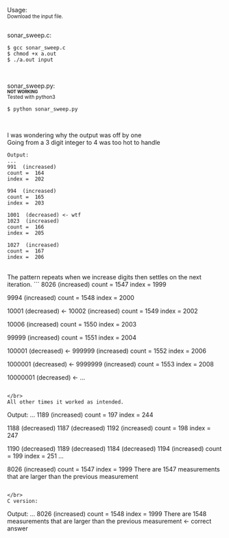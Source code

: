 Usage:  
<sub>Download the input file.  
</br>  

sonar_sweep.c:  
```
$ gcc sonar_sweep.c
$ chmod +x a.out
$ ./a.out input
```
</br>  

sonar_sweep.py:  
<sub><sup><b>NOT WORKING</b></sup></sub>  
<sub>Tested with python3</sub>  
```
$ python sonar_sweep.py
```
</br>  

I was wondering why the output was off by one  
Going from a 3 digit integer to 4 was too hot to handle  
```
Output:
...
991  (increased)
count =  164
index =  202

994  (increased)
count =  165
index =  203

1001  (decreased) <- wtf
1023  (increased)
count =  166
index =  205

1027  (increased)
count =  167
index =  206
```  

</br>  
The pattern repeats when we increase digits then settles on the next iteration.  
```
8026  (increased)
count =  1547
index =  1999

9994  (increased)
count =  1548
index =  2000

10001  (decreased) <-
10002  (increased)
count =  1549
index =  2002

10006  (increased)
count =  1550
index =  2003

99999  (increased)
count =  1551
index =  2004

100001  (decreased) <-
999999  (increased)
count =  1552
index =  2006

1000001  (decreased) <-
9999999  (increased)
count =  1553
index =  2008

10000001  (decreased) <-
...
```

</br>  
All other times it worked as intended.  
```
Output:
...
1189  (increased)
count =  197
index =  244

1188  (decreased)
1187  (decreased)
1192  (increased)
count =  198
index =  247

1190  (decreased)
1189  (decreased)
1184  (decreased)
1194  (increased)
count =  199
index =  251
...

8026  (increased)
count =  1547
index =  1999
There are  1547  measurements that are larger than the previous measurement
```  

</br>  
C version:  
```
Output:
...
8026 (increased)
count = 1548
index = 1999
There are 1548 measurements that are larger than the previous measurement <- correct answer
```